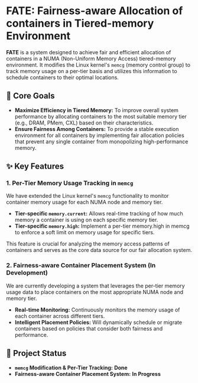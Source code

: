 # FATE: Fairness-aware Allocation of containers in Tiered-memory Environment

**FATE** is a system designed to achieve fair and efficient allocation of containers in a NUMA (Non-Uniform Memory Access) tiered-memory environment. It modifies the Linux kernel's `memcg` (memory control group) to track memory usage on a per-tier basis and utilizes this information to schedule containers to their optimal locations.


## 🎯 Core Goals

* **Maximize Efficiency in Tiered Memory:** To improve overall system performance by allocating containers to the most suitable memory tier (e.g., DRAM, PMem, CXL) based on their characteristics.
* **Ensure Fairness Among Containers:** To provide a stable execution environment for all containers by implementing fair allocation policies that prevent any single container from monopolizing high-performance memory.


## ✨ Key Features

### 1. Per-Tier Memory Usage Tracking in `memcg`

We have extended the Linux kernel's `memcg` functionality to monitor container memory usage for each NUMA node and memory tier.

* **Tier-specific `memory.current`:** Allows real-time tracking of how much memory a container is using on each specific memory tier.
* **Tier-specific `memory.high`:** Implement a per-tier memory.high in memcg to enforce a soft limit on memory usage for specific tiers.

This feature is crucial for analyzing the memory access patterns of containers and serves as the core data source for our fair allocation system.

### 2. Fairness-aware Container Placement System (In Development)

We are currently developing a system that leverages the per-tier memory usage data to place containers on the most appropriate NUMA node and memory tier.

* **Real-time Monitoring:** Continuously monitors the memory usage of each container across different tiers.
* **Intelligent Placement Policies:** Will dynamically schedule or migrate containers based on policies that consider both fairness and performance.


## 🚧 Project Status

* **`memcg` Modification & Per-Tier Tracking:** **Done**
* **Fairness-aware Container Placement System:** **In Progress**

